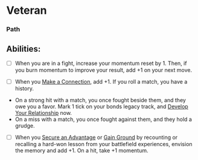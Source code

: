 # Veteran
### Path


## Abilities:
- [ ] When you are in a fight, increase your momentum reset by 1. Then, if you burn momentum to improve your result, add +1 on your next move.

- [ ] When you [Make a Connection](Make_a_Connection.md), add +1. If you roll a match, you have a history.

 * On a strong hit with a match, you once fought beside them, and they owe you a favor. Mark 1 tick on your bonds legacy track, and [Develop Your Relationship](Develop_Your_Relationship.md) now.
 * On a miss with a match, you once fought against them, and they hold a grudge.

- [ ] When you [Secure an Advantage](5_Moves/Adventure/Secure_an_Advantage.md) or [Gain Ground](Gain_Ground.md) by recounting or recalling a hard-won lesson from your battlefield experiences, envision the memory and add +1. On a hit, take +1 momentum.

